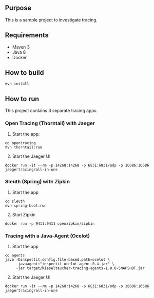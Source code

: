 ## Purpose

This is a sample project to investigate tracing.

## Requirements

* Maven 3
* Java 8
* Docker

## How to build

```
mvn install
```

## How to run

This project contains 3 separate tracing apps.

### Open Tracing (Thorntail) with Jaeger

1. Start the app:

```
cd opentracing
mvn thorntail:run
```

2. Start the Jaeger UI

```
docker run -it --rm -p 14268:14268 -p 6831:6831/udp -p 16686:16686 jaegertracing/all-in-one
```

### Sleuth (Spring) with Zipkin

1. Start the app

```
cd sleuth
mvn spring-boot:run
```

2. Start Zipkin

```
docker run -p 9411:9411 openzipkin/zipkin
```

### Tracing with a Java-Agent (Ocelot)

1. Start the app

```
cd agents
java -Dinspectit.config.file-based.path=ocelot \
     -javaagent:"inspectit-ocelot-agent-0.4.jar" \
     -jar target/kieseltaucher-tracing-agents-1.0.0-SNAPSHOT.jar
```

2. Start the Jaeger UI

```
docker run -it --rm -p 14268:14268 -p 6831:6831/udp -p 16686:16686 jaegertracing/all-in-one
```





